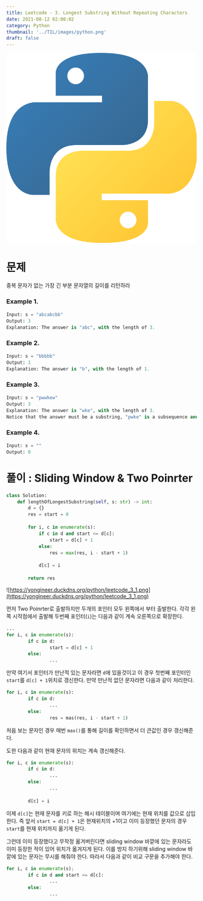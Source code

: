 ```yaml
---
title: Leetcode - 3. Longest Substring Without Repeating Characters
date: 2021-08-12 02:08:02
category: Python
thumbnail: '../TIL/images/python.png'
draft: false
---
```


![](../TIL/images/python.png)

# 문제

중복 문자가 없는 가장 긴 부분 문자열의 길이를 리턴하라

### Example 1.

```python
Input: s = "abcabcbb"
Output: 3
Explanation: The answer is "abc", with the length of 3.
```

### Example 2.

```python
Input: s = "bbbbb"
Output: 1
Explanation: The answer is "b", with the length of 1.
```

### Example 3.

```python
Input: s = "pwwkew"
Output: 3
Explanation: The answer is "wke", with the length of 3.
Notice that the answer must be a substring, "pwke" is a subsequence and not a substring.
```

### Example 4.

```python
Input: s = ""
Output: 0
```

# 풀이 : Sliding Window & Two Poinrter

```python
class Solution:
    def lengthOfLongestSubstring(self, s: str) -> int:
        d = {}
        res = start = 0

        for i, c in enumerate(s):
            if c in d and start <= d[c]:
                start = d[c] + 1
            else:
                res = max(res, i - start + 1)

            d[c] = i

        return res
```

![https://yongineer.duckdns.org/python/leetcode_3_1.png](https://yongineer.duckdns.org/python/leetcode_3_1.png)

먼저 Two Poinrter로 출발하지만 두개의 포인터 모두 왼쪽에서 부터 출발한다. 각각 왼쪽 시작점에서 출발해 두번째 포인터(`i`)는 다음과 같이 계속 오른쪽으로 확장한다.

```python
...
for i, c in enumerate(s):
		if c in d:
				start = d[c] + 1
		else:
				...
```

만약 여기서 포인터가 만난적 있는 문자라면 `d`에 있을것이고 이 경우 첫번째 포인터인 `start`를 `d[c] + 1`위치로 갱신한다. 만약 만난적 없던 문자라면 다음과 같이 처리한다.

```python
for i, c in enumerate(s):
		if c in d:
				...
		else:
				res = mas(res, i - start + 1)
```

처음 보는 문자인 경우 매번 `max()`를 통해 길이를 확인하면서 더 큰값인 경우 갱신해준다.

도한 다음과 같이 현재 문자의 위치는 계속 갱신해준다.

```python
for i, c in enumerate(s):
		if c in d:
				...
		else:
				...

		d[c] = i
```

이제 `d[c]`는 현재 문자를 키로 하는 해시 테이블이며 여기에는 현재 위치를 값으로 삽입한다. 즉 앞서 `start = d[c] + 1`은 현재위치의 +1이고 이미 등장했던 문자의 경우 `start`를 현재 위치까지 옮기게 된다.

그런데 이미 등장했다고 무작정 옮겨버린다면 sliding window 바깥에 있는 문자라도 이미 등장한 적이 있어 위치가 옮겨지게 된다. 이를 방지 하기위해 sliding window 바깥에 있는 문자는 무시를 해줘야 한다. 따라서 다음과 같이 비교 구문을 추가해야 한다.

```python
for i, c in enumerate(s);
		if c in d and start <= d[c]:
				...
		else:
				...
```
